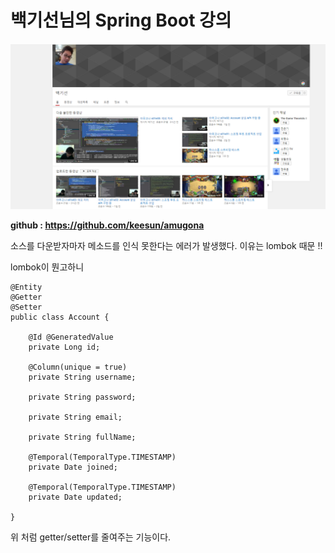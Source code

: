 

# 백기선님의 Spring Boot 강의 

![](springboot백기선님강의.PNG)

**github : https://github.com/keesun/amugona**


소스를 다운받자마자 메소드를 인식 못한다는 에러가 발생했다. 이유는 lombok 때문 !! 

lombok이 뭔고하니 
```
@Entity
@Getter
@Setter
public class Account {

    @Id @GeneratedValue
    private Long id;

    @Column(unique = true)
    private String username;

    private String password;

    private String email;

    private String fullName;

    @Temporal(TemporalType.TIMESTAMP)
    private Date joined;

    @Temporal(TemporalType.TIMESTAMP)
    private Date updated;

}
```
위 처럼 getter/setter를 줄여주는 기능이다.
